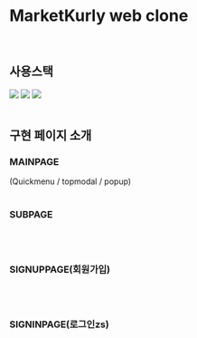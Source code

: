 # MarketKurly web clone
</br>

## 사용스택
<img src="https://img.shields.io/badge/React-61DAFB.svg?&style=for-the-badge&logo=React&logoColor=white" /> 
<img src="https://img.shields.io/badge/axios-5A29E4.svg?&style=for-the-badge&logo=axios&logoColor=white" /> 
<img src="https://img.shields.io/badge/mysql-4479A1.svg?&style=for-the-badge&logo=mysql&logoColor=white" /> 
</br>
</br>



## 구현 페이지 소개
### MAINPAGE
 (Quickmenu / topmodal / popup)
 </br>
 </br>

### SUBPAGE
</br>
</br>

### SIGNUPPAGE(회원가입)
</br>
</br>

### SIGNINPAGE(로그인zs)
</br>
</br>
